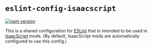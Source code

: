 # `eslint-config-isaacscript`

[![npm version](https://img.shields.io/npm/v/eslint-config-isaacscript.svg)](https://www.npmjs.com/package/eslint-config-isaacscript)

This is a shared configuration for [ESLint](https://eslint.org/) that is intended to be used in [IsaacScript](https://isaacscript.github.io/) mods. (By default, IsaacScript mods are automatically configured to use this config.)

